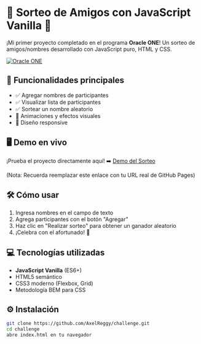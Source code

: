 # 🎉 Sorteo de Amigos con JavaScript Vanilla 🎁

¡Mi primer proyecto completado en el programa **Oracle ONE**! Un sorteo de amigos/nombres desarrollado con JavaScript puro, HTML y CSS.

[![Oracle ONE](https://img.shields.io/badge/Oracle-ONE-F80000?style=flat&logo=oracle&logoColor=white)](https://www.oracle.com/co/education/oracle-next-education/)

## 🚀 Funcionalidades principales
- ✅ Agregar nombres de participantes
- ✅ Visualizar lista de participantes
- ✅ Sortear un nombre aleatorio
- 🎨 Animaciones y efectos visuales
- 📱 Diseño responsive

## 🖥️ Demo en vivo
¡Prueba el proyecto directamente aquí! ➡️ [Demo del Sorteo](https://axelreggy.github.io/sorteo-amigos-one/) 

(Nota: Recuerda reemplazar este enlace con tu URL real de GitHub Pages)

## 🛠️ Cómo usar
1. Ingresa nombres en el campo de texto
2. Agrega participantes con el botón "Agregar"
3. Haz clic en "Realizar sorteo" para obtener un ganador aleatorio
4. ¡Celebra con el afortunado! 🎊

## 💻 Tecnologías utilizadas
- **JavaScript Vanilla** (ES6+)
- HTML5 semántico
- CSS3 moderno (Flexbox, Grid)
- Metodología BEM para CSS

## ⚙️ Instalación
```bash
git clone https://github.com/AxelReggy/challenge.git
cd challenge
abre index.html en tu navegador
